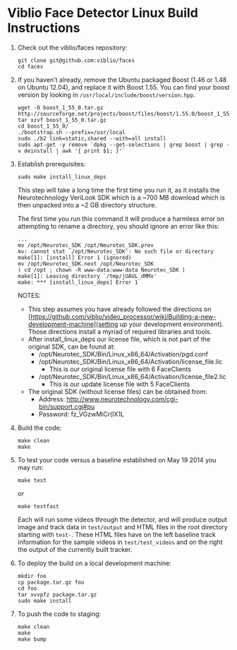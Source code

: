 # Viblio Face Detector Linux Build Instructions

1. Check out the viblio/faces repository:

    ```
    git clone git@github.com:viblio/faces
    cd faces
    ```
 
2. If you haven't already, remove the Ubuntu packaged Boost (1.46 or
    1.48 on Ubuntu 12.04), and replace it with Boost 1.55.  You can find
    your boost version by looking in ```/usr/local/include/boost/version.hpp```.

    ```
    wget -O boost_1_55_0.tar.gz http://sourceforge.net/projects/boost/files/boost/1.55.0/boost_1_55_0.tar.gz/download
    tar xzvf boost_1_55_0.tar.gz
    cd boost_1_55_0/
    ./bootstrap.sh --prefix=/usr/local
    sudo ./b2 link=static,shared --with=all install
    sudo apt-get -y remove `dpkg --get-selections | grep boost | grep -v deinstall | awk '{ print $1; }'`
    ```

3. Establish prerequisites:

    ```
    sudo make install_linux_deps
    ```

    This step will take a long time the first time you run it, as it
    installs the Neurotechnology VeriLook SDK which is a ~700 MB download
    which is then unpacked into a ~2 GB directory structure.

    The first time you run this command it will produce a harmless error
    on attempting to rename a directory, you should ignore an error like
    this:

    ```
    ...
    mv /opt/Neurotec_SDK /opt/Neurotec_SDK.prev
    mv: cannot stat `/opt/Neurotec_SDK': No such file or directory
    make[1]: [install] Error 1 (ignored)
    mv /opt/Neurotec_SDK.next /opt/Neurotec_SDK
    ( cd /opt ; chown -R www-data:www-data Neurotec_SDK )
    make[1]: Leaving directory `/tmp/jUAUL_dMMx'
    make: *** [install_linux_deps] Error 1
    ```

    NOTES: 

    * This step assumes you have already followed the directions on
[https://github.com/viblio/video_processor/wiki/Building-a-new-development-machine](setting up your development environment). Those directions install a myriad of required libraries and tools.
    * After install_linux_deps our license file, which is not part of the original SDK, can be found at:
      * /opt/Neurotec_SDK/Bin/Linux_x86_64/Activation/pgd.conf
      * /opt/Neurotec_SDK/Bin/Linux_x86_64/Activation/license_file.lic
        * This is our original license file with 6 FaceClients
      * /opt/Neurotec_SDK/Bin/Linux_x86_64/Activation/license_file2.lic
        * This is our update license file with 5 FaceClients
    * The original SDK (without license files) can be obtained from:
      * Address: http://www.neurotechnology.com/cgi-bin/support.cgi#pu
      * Password: fz_VGzwMiCr(IX1L

4. Build the code:

    ```
    make clean
    make
    ```

5. To test your code versus a baseline established on May 19 2014 you
may run:

   ```
   make test
   ```

   or
 
   ```
   make testfast
   ```

   Each will run some videos through the detector, and will produce
   output image and track data in ```test/output``` and HTML files in
   the root directory starting with ```test-```.  These HTML files
   have on the left baseline track information for the sample videos
   in ```test/test_videos``` and on the right the output of the
   currently built tracker.

5. To deploy the build on a local development machine:

    ```
    mkdir foo
    cp package.tar.gz foo
    cd foo
    tar xvvpfz package.tar.gz
    sudo make install
    ```

6. To push the code to staging:

    ```
    make clean
    make
    make bump
    ```

